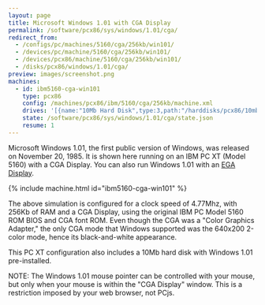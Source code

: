 ```yaml
---
layout: page
title: Microsoft Windows 1.01 with CGA Display
permalink: /software/pcx86/sys/windows/1.01/cga/
redirect_from:
  - /configs/pc/machines/5160/cga/256kb/win101/
  - /devices/pc/machine/5160/cga/256kb/win101/
  - /devices/pcx86/machine/5160/cga/256kb/win101/
  - /disks/pcx86/windows/1.01/cga/
preview: images/screenshot.png
machines:
  - id: ibm5160-cga-win101
    type: pcx86
    config: /machines/pcx86/ibm/5160/cga/256kb/machine.xml
    drives: '[{name:"10Mb Hard Disk",type:3,path:"/harddisks/pcx86/10mb/PCDOS200-WIN101-CGA.json"}]'
    state: /software/pcx86/sys/windows/1.01/cga/state.json
    resume: 1
---
```


Microsoft Windows 1.01, the first public version of Windows, was released on November 20, 1985.
It is shown here running on an IBM PC XT (Model 5160) with a CGA Display.  You can also run Windows 1.01
with an [EGA Display](/software/pcx86/sys/windows/1.01/ega/).

{% include machine.html id="ibm5160-cga-win101" %}

The above simulation is configured for a clock speed of 4.77Mhz, with 256Kb of RAM and a CGA Display,
using the original IBM PC Model 5160 ROM BIOS and CGA font ROM.  Even though the CGA was a "Color Graphics Adapter,"
the only CGA mode that Windows supported was the 640x200 2-color mode, hence its black-and-white appearance.

This PC XT configuration also includes a 10Mb hard disk with Windows 1.01 pre-installed.

NOTE: The Windows 1.01 mouse pointer can be controlled with your mouse, but only when your mouse is
within the "CGA Display" window. This is a restriction imposed by your web browser, not PCjs.
